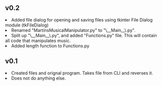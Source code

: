 v0.2
----
<li>
  Added file dialog for opening and saving files using tkinter File Dialog module (tkFileDialog)
<li>
  Renamed "MartinsMusicalManipulator.py" to "\__Main__\.py".
<li>
  Split up "\__Main__\.py", and added "Functions.py" file. This will contain all code that manipulates music.
<li>
  Added length function to Functions.py



v0.1
----
<li> Created files and orignal program. Takes file from CLI and reverses it.
<li> Does not do anything else.
